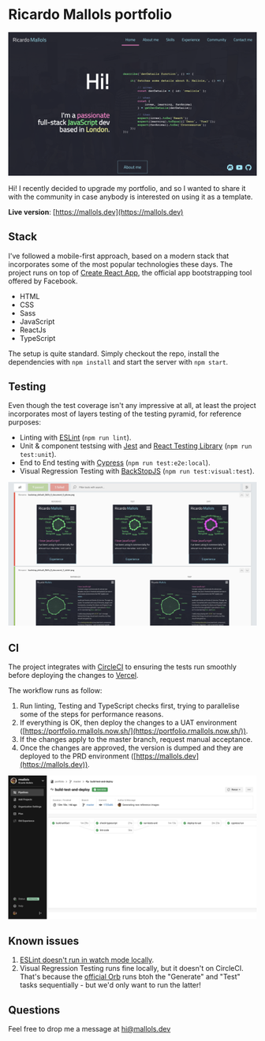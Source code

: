# Ricardo Mallols portfolio

![Home page](./readme-pictures/home.png)

Hi! I recently decided to upgrade my portfolio, and so I wanted to share it with the community
in case anybody is interested on using it as a template.

**Live version**: [https://mallols.dev](https://mallols.dev)

## Stack

I've followed a mobile-first approach, based on a modern stack that incorporates some of the most popular technologies these days.
The project runs on top of [Create React App](https://github.com/facebook/create-react-app),
the official app bootstrapping tool offered by Facebook. 

* HTML
* CSS
* Sass
* JavaScript
* ReactJs
* TypeScript

The setup is quite standard. Simply checkout the repo, install the dependencies with `npm install` and start the server with `npm start`.

## Testing

Even though the test coverage isn't any impressive at all, at least the project incorporates most of layers testing of the testing pyramid, for reference purposes:

* Linting with [ESLint](https://eslint.org/) (`npm run lint`).
* Unit & component testsing with [Jest](https://jestjs.io/) and [React Testing Library](https://testing-library.com/) (`npm run test:unit`).
* End to End testing with [Cypress](https://www.cypress.io/) (`npm run test:e2e:local`).
* Visual Regression Testing with [BackStopJS](https://github.com/garris/BackstopJS) (`npm run test:visual:test`).

![Visual Regression testing](./readme-pictures/visual-testing.png)

## CI

The project integrates with [CircleCI](https://circleci.com/) to ensuring the tests run smoothly before deploying the changes to [Vercel](https://vercel.com/).

The workflow runs as follow:

1. Run linting, Testing and TypeScript checks first, trying to parallelise some of the steps for performance reasons.
2. If everything is OK, then deploy the changes to a UAT environment ([https://portfolio.rmallols.now.sh/](https://portfolio.rmallols.now.sh/)).
3. If the changes apply to the master branch, request manual acceptance.
4. Once the changes are approved, the version is dumped and they are deployed to the PRD environment ([https://mallols.dev](https://mallols.dev)).

![CI workflow](./readme-pictures/ci-workflow.png)

## Known issues

1. [ESLint doesn't run in watch mode locally](https://github.com/facebook/create-react-app/issues/8683).
2. Visual Regression Testing runs fine locally, but it doesn't on CircleCI. That's because the [official Orb](https://circleci.com/orbs/registry/orb/reload/backstop) runs btoh the "Generate" and "Test" tasks sequentially - but we'd only want to run the latter!

## Questions

Feel free to drop me a message at [hi@mallols.dev](mailto:hi@mallols.dev)
